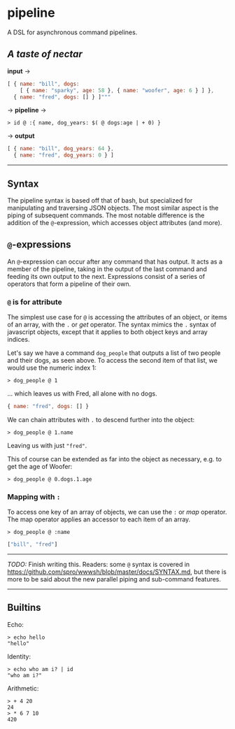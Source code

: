# pipeline

A DSL for asynchronous command pipelines.

## *A taste of nectar*

**input** &rarr; 

```js
[ { name: "bill", dogs: 
    [ { name: "sparky", age: 58 }, { name: "woofer", age: 6 } ] },
  { name: "fred", dogs: [] } ]"""
```

&rarr; **pipeline** &rarr;

```
> id @ :{ name, dog_years: $( @ dogs:age | + 0) }
```

&rarr; **output**

```js
[ { name: "bill", dog_years: 64 },
  { name: "fred", dog_years: 0 } ]
```

---

## Syntax

The pipeline syntax is based off that of bash, but specialized for manipulating and traversing JSON objects. The most similar aspect is the piping of subsequent commands. The most notable difference is the addition of the `@`-expression, which accesses object attributes (and more).

## `@`-expressions

An `@`-expression can occur after any command that has output. It acts as a member of the pipeline, taking in the output of the last command and feeding its own output to the next. Expressions consist of a series of operators that form a pipeline of their own.

### `@` is for attribute

The simplest use case for `@` is accessing the attributes of an object, or items of an array, with the `.` or *get* operator. The syntax mimics the `.` syntax of javascript objects, except that it applies to both object keys and array indices.

Let's say we have a command `dog_people` that outputs a list of two people and their dogs, as seen above. To access the second item of that list, we would use the numeric index 1:

```
> dog_people @ 1
```

... which leaves us with Fred, all alone with no dogs.

```js
{ name: "fred", dogs: [] }
```

We can chain attributes with `.` to descend further into the object:

```
> dog_people @ 1.name
```

Leaving us with just `"fred"`.

This of course can be extended as far into the object as necessary, e.g. to get the age of Woofer:

```
> dog_people @ 0.dogs.1.age
```

### Mapping with `:`

To access one key of an array of objects, we can use the `:` or *map* operator. The map operator applies an accessor to each item of an array.

```
> dog_people @ :name
```

```js
["bill", "fred"]
```

---

*TODO:* Finish writing this. Readers: some `@` syntax is covered in https://github.com/spro/wwwsh/blob/master/docs/SYNTAX.md, but there is more to be said about the new parallel piping and sub-command features.

---

## Builtins

Echo:

```
> echo hello
"hello"
```

Identity:

```
> echo who am i? | id
"who am i?"
```

Arithmetic:

```
> + 4 20
24
> * 6 7 10
420
```
